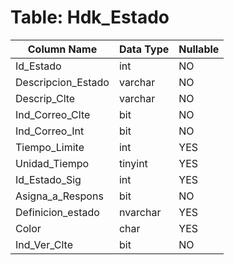 # Table: Hdk_Estado

| Column Name | Data Type | Nullable |
|-------------|-----------|----------|
| Id_Estado | int | NO |
| Descripcion_Estado | varchar | NO |
| Descrip_Clte | varchar | NO |
| Ind_Correo_Clte | bit | NO |
| Ind_Correo_Int | bit | NO |
| Tiempo_Limite | int | YES |
| Unidad_Tiempo | tinyint | YES |
| Id_Estado_Sig | int | YES |
| Asigna_a_Respons | bit | NO |
| Definicion_estado | nvarchar | YES |
| Color | char | YES |
| Ind_Ver_Clte | bit | NO |

